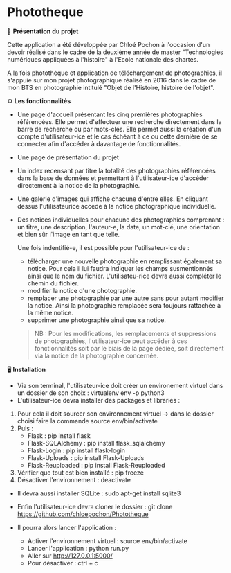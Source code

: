 # Phototheque

:camera_flash: **Présentation du projet**

Cette application a été développée par Chloé Pochon à l'occasion d'un devoir réalisé dans le cadre de la deuxième année de master "Technologies numériques appliquées à l'histoire" à l'Ecole nationale des chartes.
 
 A la fois photothèque et application de téléchargement de photographies, il s'appuie sur mon projet photographique réalisé en 2016 dans le cadre de mon BTS en photographie intitulé "Objet de l'Histoire, histoire de l'objet".

:gear: **Les fonctionnalités**

* Une page d'accueil présentant les cinq premières photographies référencées. Elle permet d'effectuer une recherche directement dans la barre de recherche ou par mots-clés. Elle permet aussi la création d'un compte d'utilisateur-ice et le cas échéant à ce ou cette dernière de se connecter afin d'accéder à davantage de fonctionnalités.
* Une page de présentation du projet
* Un index recensant par titre la totalité des photographies référencées dans la base de données et permettant à l'utilisateur-ice d'accéder directement à la notice de la photographie.
* Une galerie d'images qui affiche chacune d'entre elles. En cliquant dessus l'utilisateurice accède à la notice photographique individuelle.
* Des notices individuelles pour chacune des photographies comprenant : un titre, une description, l'auteur-e, la date, un mot-clé, une orientation et bien sûr l'image en tant que telle.

  Une fois indentifié-e, il est possible pour l'utilisateur-ice de : 
  - télécharger une nouvelle photographie en remplissant également sa notice. Pour cela il lui faudra indiquer les champs susmentionnés ainsi que le nom du fichier.     L'utilisateu-rice devra aussi compléter le chemin du fichier.
  - modifier la notice d'une photographie.
  - remplacer une photographie par une autre sans pour autant modifier la notice. Ainsi la photographie remplacée sera toujours rattachée à la même notice.
  - supprimer une photographie ainsi que sa notice.
  > NB : Pour les modifications, les remplacements et suppressions de photographies, l'utilisateur-ice peut accéder à ces fonctionnalités soit par le biais de la page dédiée, soit directement via la notice de la photographie concernée.
  
:desktop_computer: **Installation**
 
 * Via son terminal, l'utilisateur-ice doit créer un environement virtuel dans un dossier de son choix : virtualenv env -p python3
 * L'utilisateur-ice devra installer des packages et libraries : 
  1. Pour cela il doit sourcer son environnement virtuel 
    -> dans le dossier choisi faire la commande source env/bin/activate 
  2.  Puis : 
       - Flask : pip install flask
       - Flask-SQLAlchemy : pip install flask_sqlalchemy
       - Flask-Login : pip install flask-login
       - Flask-Uploads : pip install Flask-Uploads
       - Flask-Reuploaded : pip install Flask-Reuploaded
  3. Vérifier que tout est bien installé : pip freeze
  4. Désactiver l'environnement : deactivate
  
 * Il devra aussi installer SQLite : sudo apt-get install sqlite3
 
 * Enfin l'utilisateur-ice devra cloner le dossier : git clone https://github.com/chloepochon/Phototheque
 
 * Il pourra alors lancer l'application : 
    - Activer l'environnement virtuel : source env/bin/activate
    - Lancer l'application : python run.py
    - Aller sur http://127.0.0.1:5000/ 
    - Pour désactiver : ctrl + c
  
  
